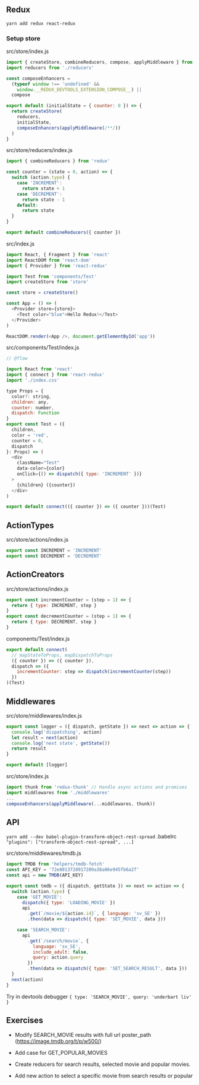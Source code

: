 ## Redux

```
yarn add redux react-redux
```

### Setup store

src/store/index.js

```js
import { createStore, combineReducers, compose, applyMiddleware } from 'redux'
import reducers from './reducers'

const composeEnhancers =
  (typeof window !== 'undefined' &&
    window.__REDUX_DEVTOOLS_EXTENSION_COMPOSE__) ||
  compose

export default (initialState = { counter: 0 }) => {
  return createStore(
    reducers,
    initialState,
    composeEnhancers(applyMiddleware(/**/))
  )
}
```

src/store/reducers/index.js

```js
import { combineReducers } from 'redux'

const counter = (state = 0, action) => {
  switch (action.type) {
    case 'INCREMENT':
      return state + 1
    case 'DECREMENT':
      return state - 1
    default:
      return state
  }
}

export default combineReducers({ counter })
```

src/index.js

```js
import React, { Fragment } from 'react'
import ReactDOM from 'react-dom'
import { Provider } from 'react-redux'

import Test from 'components/Test'
import createStore from 'store'

const store = createStore()

const App = () => (
  <Provider store={store}>
    <Test color="blue">Hello Redux!</Test>
  </Provider>
)

ReactDOM.render(<App />, document.getElementById('app'))
```

src/components/Test/index.js

```js
// @flow

import React from 'react'
import { connect } from 'react-redux'
import './index.css'

type Props = {
  color?: string,
  children: any,
  counter: number,
  dispatch: Function
}
export const Test = ({
  children,
  color = 'red',
  counter = 0,
  dispatch
}: Props) => (
  <div
    className="Test"
    data-color={color}
    onClick={() => dispatch({ type: 'INCREMENT' })}
  >
    {children} ({counter})
  </div>
)

export default connect(({ counter }) => ({ counter }))(Test)
```

## ActionTypes

src/store/actions/index.js

```js
export const INCREMENT = 'INCREMENT'
export const DECREMENT = 'DECREMENT'
```

## ActionCreators

src/store/actions/index.js

```js
export const incrementCounter = (step = 1) => {
  return { type: INCREMENT, step }
}
export const decrementCounter = (step = 1) => {
  return { type: DECREMENT, step }
}
```

components/Test/index.js

```js
export default connect(
  // mapStateToProps, mapDispatchToProps
  ({ counter }) => ({ counter }),
  dispatch => ({
    incrementCounter: step => dispatch(incrementCounter(step))
  })
)(Test)
```

## Middlewares

src/store/middlewares/index.js

```js
export const logger = ({ dispatch, getState }) => next => action => {
  console.log('dispatching', action)
  let result = next(action)
  console.log('next state', getState())
  return result
}

export default [logger]
```

src/store/index.js

```js
import thunk from 'redux-thunk' // Handle async actions and promises
import middlewares from './middlewares'
...
composeEnhancers(applyMiddleware(...middlewares, thunk))
```

## API

`yarn add --dev babel-plugin-transform-object-rest-spread`
.babelrc
`"plugins": ["transform-object-rest-spread", ...]`

src/store/middlewares/tmdb.js

```js
import TMDB from 'helpers/tmdb-fetch'
const API_KEY = '72e8013728917209a38a06e945fb6a2f'
const api = new TMDB(API_KEY)

export const tmdb = ({ dispatch, getState }) => next => action => {
  switch (action.type) {
    case 'GET_MOVIE':
      dispatch({ type: 'LOADING_MOVIE' })
      api
        .get(`/movie/${action.id}`, { language: 'sv_SE' })
        .then(data => dispatch({ type: 'SET_MOVIE', data }))

    case 'SEARCH_MOVIE':
      api
        .get(`/search/movie`, {
          language: 'sv_SE',
          include_adult: false,
          query: action.query
        })
        .then(data => dispatch({ type: 'SET_SEARCH_RESULT', data }))
  }
  next(action)
}
```

Try in devtools debugger
`{ type: 'SEARCH_MOVIE', query: 'underbart liv' }`

## Exercises

- Modify SEARCH_MOVIE results with full url poster_path (https://image.tmdb.org/t/p/w500/<path>)

- Add case for GET_POPULAR_MOVIES

- Create reducers for search results, selected movie and popular movies.

- Add new action to select a specific movie from search results or popular
